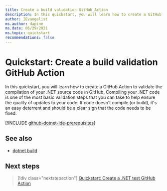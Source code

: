 ```yaml
---
title: Create a build validation GitHub Action
description: In this quickstart, you will learn how to create a GitHub Action to validate .NET app compilation.
author: IEvangelist
ms.author: dapine
ms.date: 06/29/2021
ms.topic: quickstart
recommendations: false
---
```


# Quickstart: Create a build validation GitHub Action

In this quickstart, you will learn how to create a GitHub Action to validate the compilation of your .NET source code in GitHub. Compiling your .NET code is one of the most basic validation steps that you can take to help ensure the quality of updates to your code. If code doesn't compile (or build), it's an easy deterrent and should be a clear sign that the code needs to be fixed.

[!INCLUDE [github-dotnet-ide-prerequisites](includes/github-dotnet-ide-prerequisites.md)]



## See also

- [dotnet build](../core/tools/dotnet-build.md)

## Next steps

> [!div class="nextstepaction"]
> [Quickstart: Create a .NET test GitHub Action](dotnet-test-github-action.md)

